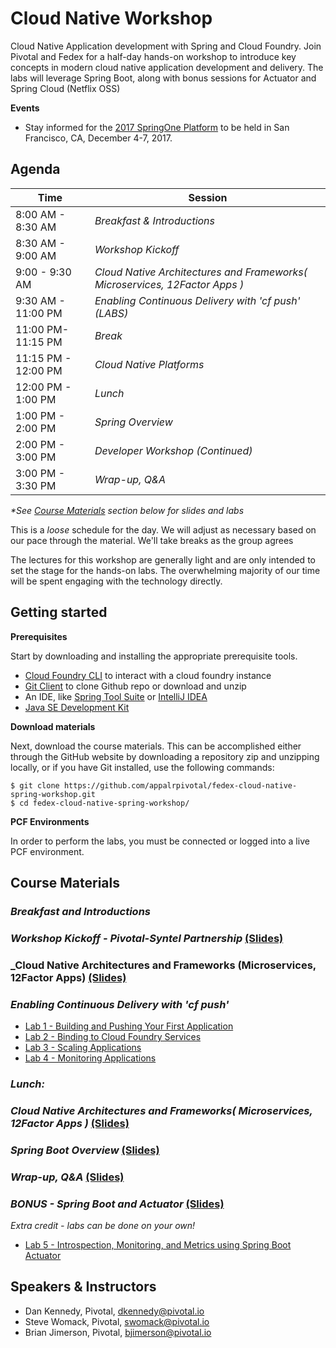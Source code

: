 # Cloud Native Workshop
Cloud Native Application development with Spring and Cloud Foundry. Join Pivotal and Fedex for a half-day hands-on workshop to introduce key concepts in modern cloud native application development and delivery. The labs will leverage Spring Boot, along with bonus sessions for Actuator and Spring Cloud (Netflix OSS)

**Events**
- Stay informed for the [2017 SpringOne Platform](https://springoneplatform.io/) to be held in San Francisco, CA, December 4-7, 2017.

## Agenda

Time | Session
---- | -------
8:00 AM - 8:30 AM | _Breakfast & Introductions_
8:30 AM - 9:00 AM | _Workshop Kickoff_
9:00 - 9:30 AM | _Cloud Native Architectures and Frameworks( Microservices, 12Factor Apps )_
9:30 AM - 11:00 PM | _Enabling Continuous Delivery with 'cf push' (*LABS*)_
11:00 PM- 11:15 PM | _Break_
11:15 PM - 12:00 PM | _Cloud Native Platforms_
12:00 PM - 1:00 PM | _Lunch_
1:00 PM - 2:00 PM | _Spring Overview_
2:00 PM - 3:00 PM | _Developer Workshop (Continued)_
3:00 PM - 3:30 PM | _Wrap-up, Q&A_

_*See [Course Materials](#course-materials) section below for slides and labs_

This is a _loose_ schedule for the day. We will adjust as necessary based on our pace through the material. We'll take breaks as the group agrees

The lectures for this workshop are generally light and are only intended to set the stage for the hands-on labs.
The overwhelming majority of our time will be spent engaging with the technology directly.

## Getting started

**Prerequisites**

Start by downloading and installing the appropriate prerequisite tools.
- [Cloud Foundry CLI](https://goo.gl/M0pH4i) to interact with a cloud foundry instance
- [Git Client](https://git-scm.com/downloads) to clone Github repo or download and unzip
- An IDE, like [Spring Tool Suite](https://spring.io/tools/sts/all) or [IntelliJ IDEA](https://www.jetbrains.com/idea/download/)
- [Java SE Development Kit](http://info.pivotal.io/n0I60i3021AN0JU0le10CRR)

**Download materials**

Next, download the course materials.  This can be accomplished either through the GitHub website by downloading a repository zip and unzipping locally, or if you have Git installed, use the following commands:

```
$ git clone https://github.com/appalrpivotal/fedex-cloud-native-spring-workshop.git
$ cd fedex-cloud-native-spring-workshop/
```

**PCF Environments**

In order to perform the labs, you must be connected or logged into a live PCF environment.

## Course Materials

### _Breakfast and Introductions_

### _Workshop Kickoff - Pivotal-Syntel Partnership_ [(Slides)](session_01/Session_01-kickoff.pptx)

### _Cloud Native Architectures and Frameworks (Microservices, 12Factor Apps) [(Slides)](session_01/fedex-WorkshopIntro.pptx)

### _Enabling Continuous Delivery with 'cf push'_
  - [Lab 1 - Building and Pushing Your First Application](session_02/lab_01/lab_01.adoc)
  - [Lab 2 - Binding to Cloud Foundry Services](session_02/lab_02/lab_02.adoc)
  - [Lab 3 - Scaling Applications](session_02/lab_03/lab_03.adoc)
  - [Lab 4 - Monitoring Applications](session_02/lab_04/lab_04.adoc)

### _Lunch:_

### _Cloud Native Architectures and Frameworks( Microservices, 12Factor Apps )_ [(Slides)](Session_03/Session_03-Cloud_Native_Architectures_and_Frameworks.pptx)

### _Spring Boot Overview_ [(Slides)](session_04/Session_04-Spring-Boot-Overview.pptx)

### _Wrap-up, Q&A_ [(Slides)](session_wrapup/Session_Wrap-up.pptx)

### _BONUS - Spring Boot and Actuator_ [(Slides)](session_04/Session_04-Spring_Boot_Actuator-2xpg.pdf)
_Extra credit - labs can be done on your own!_
  - [Lab 5 - Introspection, Monitoring, and Metrics using Spring Boot Actuator](session_04/lab_05/lab_05.adoc)



## Speakers & Instructors
- Dan Kennedy, Pivotal, dkennedy@pivotal.io
- Steve Womack, Pivotal, swomack@pivotal.io
- Brian Jimerson, Pivotal, bjimerson@pivotal.io
